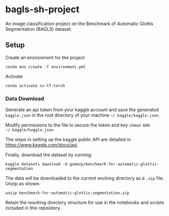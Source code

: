 # bagls-sh-project
An image classification project on the Benchmark of Automatic Glottis Segmentation (BAGLS) dataset.


## Setup
Create an environment for the project
```
conda env create -f environment.yml
```

Activate
```
conda activate cv-tf-torch
```

### Data Download

Generate an api token from your kaggle account and save the generated `kaggle.json` in the root directory of your machine `~/.kaggle/kaggle.json`.

Modify permissions to the file to secure the token and key `chmod 600 ~/.kaggle/kaggle.json`

The steps in setting up the kaggle public API are detailed in https://www.kaggle.com/docs/api.


Finally, download the dataset by running:

```
kaggle datasets download -d gomezp/benchmark-for-automatic-glottis-segmentation
```

The data will be downloaded to the current working directory as a `.zip` file. Unzip as shown:

```
unzip benchmark-for-automatic-glottis-segmentation.zip
```

Retain the resulting directory structure for use in the notebooks and scripts included in this repository.


